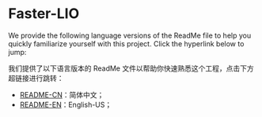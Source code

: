 # Faster-LIO

We provide the following language versions of the ReadMe file to help you quickly familiarize yourself with this project. Click the hyperlink below to jump:

我们提供了以下语言版本的 ReadMe 文件以帮助你快速熟悉这个工程，点击下方超链接进行跳转：

* [README-CN](./resources//ReadMe-CN.md)：简体中文；
* [README-EN](./resources//ReadMe-EN.md)：English-US；
